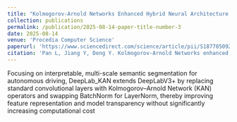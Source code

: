```yaml
---
title: "Kolmogorov-Arnold Networks Enhanced Hybrid Neural Architecture for Multi-Scale Semantic Segmentation"
collection: publications
permalink: /publication/2025-08-14-paper-title-number-3
date: 2025-08-14
venue: 'Procedia Computer Science'
paperurl: 'https://www.sciencedirect.com/science/article/pii/S1877050925024585'
citation: 'Pan L, Jiang Y, Deng Y. Kolmogorov-Arnold Networks enhanced hybrid neural architecture for multi-scale semantic segmentation[J]. Procedia Computer Science, 2025, 266: 1171-1183.'
---
```



Focusing on interpretable, multi-scale semantic segmentation for autonomous driving, DeepLab_KAN extends DeepLabV3+ by replacing standard convolutional layers with Kolmogorov–Arnold Network (KAN) operators and swapping BatchNorm for LayerNorm, thereby improving feature representation and model transparency without significantly increasing computational cost
